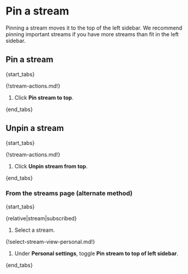 # Pin a stream

Pinning a stream moves it to the top of the left sidebar. We recommend
pinning important streams if you have more streams than fit in the left
sidebar.

## Pin a stream

{start_tabs}

{!stream-actions.md!}

1. Click **Pin stream to top**.

{end_tabs}

## Unpin a stream

{start_tabs}

{!stream-actions.md!}

1. Click **Unpin stream from top**.

{end_tabs}

### From the streams page (alternate method)

{start_tabs}

{relative|stream|subscribed}

1. Select a stream.

{!select-stream-view-personal.md!}

1. Under **Personal settings**, toggle **Pin stream to top of left sidebar**.

{end_tabs}
